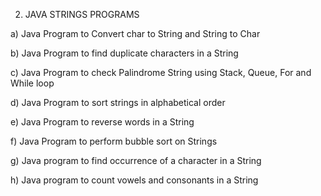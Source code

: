 2.	JAVA STRINGS PROGRAMS

a)	Java Program to Convert char to String and String to Char

b)	Java Program to find duplicate characters in a String

c)	Java Program to check Palindrome String using Stack, Queue, For and While loop

d)	Java Program to sort strings in alphabetical order

e)	Java Program to reverse words in a String

f)	Java Program to perform bubble sort on Strings

g)	Java program to find occurrence of a character in a String

h)	Java program to count vowels and consonants in a String

